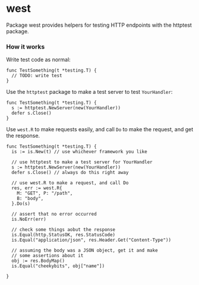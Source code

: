 # west

Package west provides helpers for testing HTTP endpoints with the httptest package.

### How it works

Write test code as normal:

```
func TestSomething(t *testing.T) {
  // TODO: write test
}
```

Use the `httptest` package to make a test server to test `YourHandler`:

```
func TestSomething(t *testing.T) {
  s := httptest.NewServer(new(YourHandler))
  defer s.Close()
}
```

Use `west.R` to make requests easily, and call `Do` to make the request, and get
the response.

```
func TestSomething(t *testing.T) {
  is := is.New(t) // use whichever framework you like

  // use httptest to make a test server for YourHandler
  s := httptest.NewServer(new(YourHandler))
  defer s.Close() // always do this right away

  // use west.R to make a request, and call Do
  res, err := west.R{
    M: "GET", P: "/path",
    B: "body",
  }.Do(s)

  // assert that no error occurred
  is.NoErr(err)

  // check some things aobut the response
  is.Equal(http.StatusOK, res.StatusCode)
  is.Equal("application/json", res.Header.Get("Content-Type"))

  // assuming the body was a JSON object, get it and make
  // some assertions about it
  obj := res.BodyMap()
  is.Equal("cheekybits", obj["name"])

}
```

